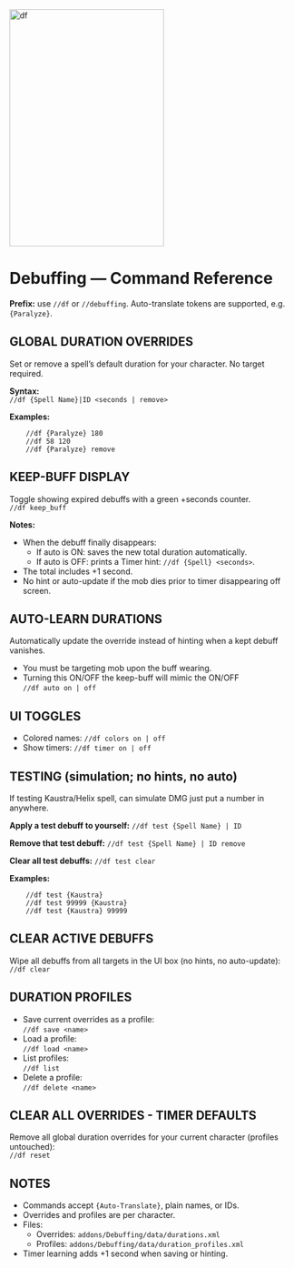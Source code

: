 <img width="272" height="417" alt="df" src="https://github.com/user-attachments/assets/036fe407-b2e8-4374-8e81-2817ddabf2ea" />

# Debuffing — Command Reference

**Prefix:** use `//df` or `//debuffing`. Auto-translate tokens are supported, e.g. `{Paralyze}`.

## GLOBAL DURATION OVERRIDES
Set or remove a spell’s default duration for your character. No target required.

**Syntax:**  
`//df {Spell Name}|ID <seconds | remove>`

**Examples:**
```
    //df {Paralyze} 180
    //df 58 120
    //df {Paralyze} remove
```

## KEEP-BUFF DISPLAY
Toggle showing expired debuffs with a green +seconds counter.  
`//df keep_buff`

**Notes:**
- When the debuff finally disappears:
  - If auto is ON: saves the new total duration automatically.
  - If auto is OFF: prints a Timer hint: `//df {Spell} <seconds>`.
- The total includes +1 second.
- No hint or auto-update if the mob dies prior to timer disappearing off screen.

## AUTO-LEARN DURATIONS
Automatically update the override instead of hinting when a kept debuff vanishes.

- You must be targeting mob upon the buff wearing.
- Turning this ON/OFF the keep-buff will mimic the ON/OFF  
  `//df auto on | off`

## UI TOGGLES
- Colored names:   `//df colors on | off`
- Show timers:     `//df timer on | off`

## TESTING (simulation; no hints, no auto)
If testing Kaustra/Helix spell, can simulate DMG just put a number in anywhere.

**Apply a test debuff to yourself:**
`//df test {Spell Name} | ID`

**Remove that test debuff:**
`//df test {Spell Name} | ID remove`

**Clear all test debuffs:**
`//df test clear`

**Examples:**
```
    //df test {Kaustra}
    //df test 99999 {Kaustra}
    //df test {Kaustra} 99999
```

## CLEAR ACTIVE DEBUFFS
Wipe all debuffs from all targets in the UI box (no hints, no auto-update):  
`//df clear`

## DURATION PROFILES
- Save current overrides as a profile:  
  `//df save <name>`
- Load a profile:  
  `//df load <name>`
- List profiles:  
  `//df list`
- Delete a profile:  
  `//df delete <name>`

## CLEAR ALL OVERRIDES - TIMER DEFAULTS
Remove all global duration overrides for your current character (profiles untouched):  
`//df reset`

## NOTES
- Commands accept `{Auto-Translate}`, plain names, or IDs.
- Overrides and profiles are per character.
- Files:
  - Overrides: `addons/Debuffing/data/durations.xml`
  - Profiles:  `addons/Debuffing/data/duration_profiles.xml`
- Timer learning adds +1 second when saving or hinting.
